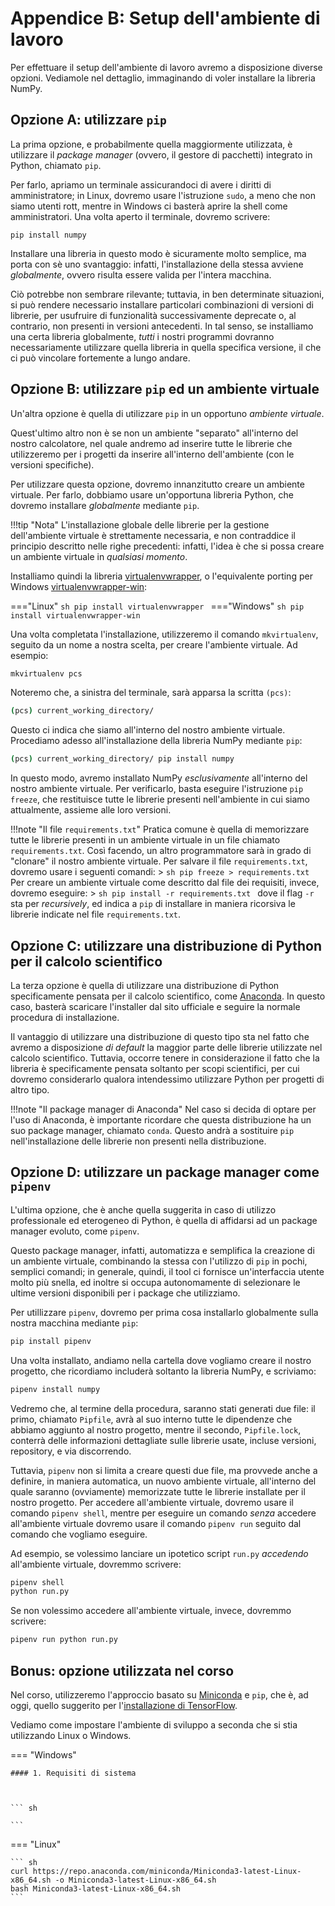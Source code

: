 # Appendice B: Setup dell'ambiente di lavoro

Per effettuare il setup dell'ambiente di lavoro avremo a disposizione diverse opzioni. Vediamole nel dettaglio, immaginando di voler installare la libreria NumPy.

## Opzione A: utilizzare `pip`

La prima opzione, e probabilmente quella maggiormente utilizzata, è utilizzare il *package manager* (ovvero, il gestore di pacchetti) integrato in Python, chiamato `pip`.

Per farlo, apriamo un terminale assicurandoci di avere i diritti di amministratore; in Linux, dovremo usare l'istruzione `sudo`, a meno che non siamo utenti rott, mentre in Windows ci basterà aprire la shell come amministratori. Una volta aperto il terminale, dovremo scrivere:

```shell
pip install numpy
```

Installare una libreria in questo modo è sicuramente molto semplice, ma porta con sè uno svantaggio: infatti, l'installazione della stessa avviene *globalmente*, ovvero risulta essere valida per l'intera macchina.

Ciò potrebbe non sembrare rilevante; tuttavia, in ben determinate situazioni, si può rendere necessario installare particolari combinazioni di versioni di librerie, per usufruire di funzionalità successivamente deprecate o, al contrario, non presenti in versioni antecedenti. In tal senso, se installiamo una certa libreria globalmente, *tutti* i nostri programmi dovranno necessariamente utilizzare quella libreria in quella specifica versione, il che ci può vincolare fortemente a lungo andare.

## Opzione B: utilizzare `pip` ed un ambiente virtuale

Un'altra opzione è quella di utilizzare `pip` in un opportuno *ambiente virtuale*.

Quest'ultimo altro non è se non un ambiente "separato" all'interno del nostro calcolatore, nel quale andremo ad inserire tutte le librerie che utilizzeremo per i progetti da inserire all'interno dell'ambiente (con le versioni specifiche).

Per utilizzare questa opzione, dovremo innanzitutto creare un ambiente virtuale. Per farlo, dobbiamo usare un'opportuna libreria Python, che dovremo installare *globalmente* mediante `pip`.

!!!tip "Nota"
    L'installazione globale delle librerie per la gestione dell'ambiente virtuale è strettamente necessaria, e non contraddice il principio descritto nelle righe precedenti: infatti, l'idea è che si possa creare un ambiente virtuale in *qualsiasi momento*.

Installiamo quindi la libreria [virtualenvwrapper](https://virtualenvwrapper.readthedocs.io/en/latest/), o l'equivalente porting per Windows [virtualenvwrapper-win](https://pypi.org/project/virtualenvwrapper-win/):

==="Linux"
    ```sh
    pip install virtualenvwrapper
    ```
==="Windows"
    ```sh
    pip install virtualenvwrapper-win
    ```

Una volta completata l'installazione, utilizzeremo il comando `mkvirtualenv`, seguito da un nome a nostra scelta, per creare l'ambiente virtuale. Ad esempio:

```sh
mkvirtualenv pcs
```

Noteremo che, a sinistra del terminale, sarà apparsa la scritta `(pcs)`:

```sh
(pcs) current_working_directory/
```

Questo ci indica che siamo all'interno del nostro ambiente virtuale. Procediamo adesso all'installazione della libreria NumPy mediante `pip`:

```sh
(pcs) current_working_directory/ pip install numpy
```

In questo modo, avremo installato NumPy *esclusivamente* all'interno del nostro ambiente virtuale. Per verificarlo, basta eseguire l'istruzione `pip freeze`, che restituisce tutte le librerie presenti nell'ambiente in cui siamo attualmente, assieme alle loro versioni.

!!!note "Il file `requirements.txt`"
    Pratica comune è quella di memorizzare tutte le librerie presenti in un ambiente virtuale in un file chiamato `requirements.txt`. Così facendo, un altro programmatore sarà in grado di "clonare" il nostro ambiente virtuale.
    Per salvare il file `requirements.txt`, dovremo usare i seguenti comandi:
    > ```sh
      pip freeze > requirements.txt
      ```
    Per creare un ambiente virtuale come descritto dal file dei requisiti, invece, dovremo eseguire:
    > ```sh
      pip install -r requirements.txt
      ```
    dove il flag `-r` sta per *recursively*, ed indica a `pip` di installare in maniera ricorsiva le librerie indicate nel file `requirements.txt`.

## Opzione C: utilizzare una distribuzione di Python per il calcolo scientifico

La terza opzione è quella di utilizzare una distribuzione di Python specificamente pensata per il calcolo scientifico, come [Anaconda](https://www.anaconda.com/products/distribution). In questo caso, basterà scaricare l'installer dal sito ufficiale e seguire la normale procedura di installazione.

Il vantaggio di utilizzare una distribuzione di questo tipo sta nel fatto che avremo a disposizione *di default* la maggior parte delle librerie utilizzate nel calcolo scientifico. Tuttavia, occorre tenere in considerazione il fatto che la libreria è specificamente pensata soltanto per scopi scientifici, per cui dovremo considerarlo qualora intendessimo utilizzare Python per progetti di altro tipo.

!!!note "Il package manager di Anaconda"
    Nel caso si decida di optare per l'uso di Anaconda, è importante ricordare che questa distribuzione ha un suo package manager, chiamato `conda`. Questo andrà a sostituire `pip` nell'installazione delle librerie non presenti nella distribuzione.

## Opzione D: utilizzare un package manager come `pipenv`

L'ultima opzione, che è anche quella suggerita in caso di utilizzo professionale ed eterogeneo di Python, è quella di affidarsi ad un package manager evoluto, come `pipenv`.

Questo package manager, infatti, automatizza e semplifica la creazione di un ambiente virtuale, combinando la stessa con l'utilizzo di `pip` in pochi, semplici comandi; in generale, quindi, il tool ci fornisce un'interfaccia utente molto più snella, ed inoltre si occupa autonomamente di selezionare le ultime versioni disponibili per i package che utilizziamo.

Per utillizzare `pipenv`, dovremo per prima cosa installarlo globalmente sulla nostra macchina mediante `pip`:

```sh
pip install pipenv
```

Una volta installato, andiamo nella cartella dove vogliamo creare il nostro progetto, che ricordiamo includerà soltanto la libreria NumPy, e scriviamo:

```sh
pipenv install numpy
```

Vedremo che, al termine della procedura, saranno stati generati due file: il primo, chiamato `Pipfile`, avrà al suo interno tutte le dipendenze che abbiamo aggiunto al nostro progetto, mentre il secondo, `Pipfile.lock`, conterrà delle informazioni dettagliate sulle librerie usate, incluse versioni, repository, e via discorrendo.

Tuttavia, `pipenv` non si limita a creare questi due file, ma provvede anche a definire, in maniera automatica, un nuovo ambiente virtuale, all'interno del quale saranno (ovviamente) memorizzate tutte le librerie installate per il nostro progetto. Per accedere all'ambiente virtuale, dovremo usare il comando `pipenv shell`, mentre per eseguire un comando *senza* accedere all'ambiente virtuale dovremo usare il comando `pipenv run` seguito dal comando che vogliamo eseguire.

Ad esempio, se volessimo lanciare un ipotetico script `run.py` *accedendo* all'ambiente virtuale, dovremmo scrivere:

```sh
pipenv shell
python run.py
```

Se non volessimo accedere all'ambiente virtuale, invece, dovremmo scrivere:

```sh
pipenv run python run.py
```

## Bonus: opzione utilizzata nel corso

Nel corso, utilizzeremo l'approccio basato su [Miniconda](https://docs.conda.io/en/latest/miniconda.html) e `pip`, che è, ad oggi, quello suggerito per l'[installazione di TensorFlow](https://www.tensorflow.org/install/pip?hl=en).

Vediamo come impostare l'ambiente di sviluppo a seconda che si stia utilizzando Linux o Windows.


=== "Windows"
    
    #### 1. Requisiti di sistema

    

    ``` sh

    ```

=== "Linux"

    ``` sh
    curl https://repo.anaconda.com/miniconda/Miniconda3-latest-Linux-x86_64.sh -o Miniconda3-latest-Linux-x86_64.sh
    bash Miniconda3-latest-Linux-x86_64.sh
    ```


